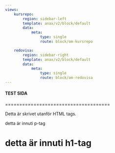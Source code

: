 ```yaml
---
views:
    kursrepo:
        region: sidebar-left
        template: anax/v2/block/default
        data:
            meta:
                type: single
                route: block/om-kursrepo

    redovisa:
        region: sidebar-right
        template: anax/v2/block/default
        data:
            meta:
                type: single
                route: block/om-redovisa
---
```


#### TEST SIDA

=====================================

Detta är skrivet utanför HTML tags.

<p> detta är innuti p-tag </p>

<h1>detta är innuti h1-tag</h1>
